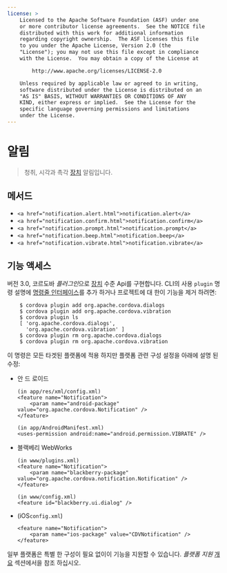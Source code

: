 ```yaml
---
license: >
    Licensed to the Apache Software Foundation (ASF) under one
    or more contributor license agreements.  See the NOTICE file
    distributed with this work for additional information
    regarding copyright ownership.  The ASF licenses this file
    to you under the Apache License, Version 2.0 (the
    "License"); you may not use this file except in compliance
    with the License.  You may obtain a copy of the License at

        http://www.apache.org/licenses/LICENSE-2.0

    Unless required by applicable law or agreed to in writing,
    software distributed under the License is distributed on an
    "AS IS" BASIS, WITHOUT WARRANTIES OR CONDITIONS OF ANY
    KIND, either express or implied.  See the License for the
    specific language governing permissions and limitations
    under the License.
---
```


# 알림

> 청취, 시각과 촉각 <a href="../device/device.html">장치</a> 알림입니다.

## 메서드

*   `<a href="notification.alert.html">notification.alert</a>`
*   `<a href="notification.confirm.html">notification.confirm</a>`
*   `<a href="notification.prompt.html">notification.prompt</a>`
*   `<a href="notification.beep.html">notification.beep</a>`
*   `<a href="notification.vibrate.html">notification.vibrate</a>`

## 기능 액세스

버전 3.0, 코르도바 *플러그인*으로 <a href="../device/device.html">장치</a> 수준 Api를 구현합니다. CLI의 사용 `plugin` 명령 설명에 <a href="../../guide/cli/index.html">명령줄 인터페이스</a>를 추가 하거나 프로젝트에 대 한이 기능을 제거 하려면:

        $ cordova plugin add org.apache.cordova.dialogs
        $ cordova plugin add org.apache.cordova.vibration
        $ cordova plugin ls
        [ 'org.apache.cordova.dialogs',
          'org.apache.cordova.vibration' ]
        $ cordova plugin rm org.apache.cordova.dialogs
        $ cordova plugin rm org.apache.cordova.vibration
    

이 명령은 모든 타겟된 플랫폼에 적용 하지만 플랫폼 관련 구성 설정을 아래에 설명 된 수정:

*   안 드 로이드
    
        (in app/res/xml/config.xml)
        <feature name="Notification">
            <param name="android-package" value="org.apache.cordova.Notification" />
        </feature>
        
        (in app/AndroidManifest.xml)
        <uses-permission android:name="android.permission.VIBRATE" />
        

*   블랙베리 WebWorks
    
        (in www/plugins.xml)
        <feature name="Notification">
            <param name="blackberry-package" value="org.apache.cordova.notification.Notification" />
        </feature>
        
        (in www/config.xml)
        <feature id="blackberry.ui.dialog" />
        

*   (iOS`config.xml`)
    
        <feature name="Notification">
            <param name="ios-package" value="CDVNotification" />
        </feature>
        

일부 플랫폼은 특별 한 구성이 필요 없이이 기능을 지원할 수 있습니다. *플랫폼 지원* <a href="../../guide/overview/index.html">개요</a> 섹션에서을 참조 하십시오.